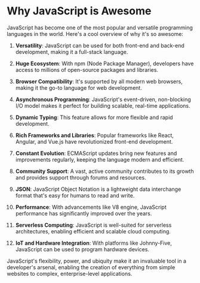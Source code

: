 

  # Why JavaScript is Awesome

JavaScript has become one of the most popular and versatile programming languages in the world. Here's a cool overview of why it's so awesome:

1. **Versatility**: JavaScript can be used for both front-end and back-end development, making it a full-stack language.

2. **Huge Ecosystem**: With npm (Node Package Manager), developers have access to millions of open-source packages and libraries.

3. **Browser Compatibility**: It's supported by all modern web browsers, making it the go-to language for web development.

4. **Asynchronous Programming**: JavaScript's event-driven, non-blocking I/O model makes it perfect for building scalable, real-time applications.

5. **Dynamic Typing**: This feature allows for more flexible and rapid development.

6. **Rich Frameworks and Libraries**: Popular frameworks like React, Angular, and Vue.js have revolutionized front-end development.

7. **Constant Evolution**: ECMAScript updates bring new features and improvements regularly, keeping the language modern and efficient.

8. **Community Support**: A vast, active community contributes to its growth and provides support through forums and resources.

9. **JSON**: JavaScript Object Notation is a lightweight data interchange format that's easy for humans to read and write.

10. **Performance**: With advancements like V8 engine, JavaScript performance has significantly improved over the years.

11. **Serverless Computing**: JavaScript is well-suited for serverless architectures, enabling efficient and scalable cloud computing.

12. **IoT and Hardware Integration**: With platforms like Johnny-Five, JavaScript can be used to program hardware devices.

JavaScript's flexibility, power, and ubiquity make it an invaluable tool in a developer's arsenal, enabling the creation of everything from simple websites to complex, enterprise-level applications.

  